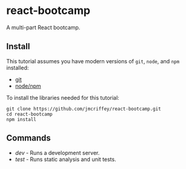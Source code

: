 # react-bootcamp
A multi-part React bootcamp.

## Install

This tutorial assumes you have modern versions of `git`, `node`, and `npm` installed:

- [git](https://git-scm.com/downloads)
- [node/npm](https://nodejs.org/en/download/)

To install the libraries needed for this tutorial:

```shell
git clone https://github.com/jmcriffey/react-bootcamp.git
cd react-bootcamp
npm install
```

## Commands
- *dev* - Runs a development server.
- *test* - Runs static analysis and unit tests.
